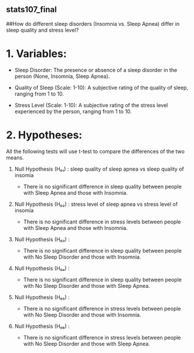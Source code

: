 ## stats107_final


##How do different sleep disorders (Insomnia vs. Sleep Apnea) differ in sleep quality and stress level?

# 1. Variables:

  - Sleep Disorder: The presence or absence of a sleep disorder in the person (None, Insomnia, Sleep Apnea).

  - Quality of Sleep (Scale: 1-10): A subjective rating of the quality of sleep, ranging from 1 to 10.

  - Stress Level (Scale: 1-10): A subjective rating of the stress level experienced by the person, ranging from 1 to 10.


# 2. Hypotheses:
All the following tests will use t-test to compare the differences of the two means.


  1) Null Hypothesis (H₀₁) : sleep quality of sleep apnea vs sleep quality of insomia
  
      - There is no significant difference in sleep quality between people with Sleep Apnea and those with Insomnia.

  2) Null Hypothesis (H₀₂) : stress level of sleep apnea vs stress level of insomia

      - There is no significant difference in stress levels between people with Sleep Apnea and those with Insomnia.

  3) Null Hypothesis (H₀₃) : 

     - There is no significant difference in sleep quality between people with No Sleep Disorder and those with Insomnia.

  4) Null Hypothesis (H₀₄) : 

     - There is no significant difference in sleep quality between people with No Sleep Disorder and those with Sleep Apnea.

  5) Null Hypothesis (H₀₅) :
  
     - There is no significant difference in stress levels between people with No Sleep Disorder and those with Insomnia.
  
  6) Null Hypothesis (H₀₆) :
  
     - There is no significant difference in stress levels between people with No Sleep Disorder and those with Sleep Apnea.

